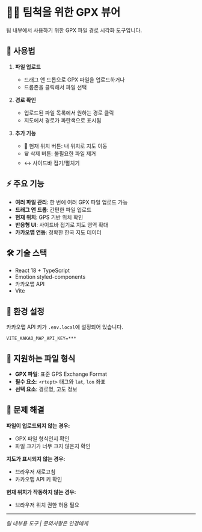 # 🏃‍♂️ 팀척을 위한 GPX 뷰어

팀 내부에서 사용하기 위한 GPX 파일 경로 시각화 도구입니다.

## 🎯 사용법

1. **파일 업로드**
   - 드래그 앤 드롭으로 GPX 파일을 업로드하거나
   - 드롭존을 클릭해서 파일 선택

2. **경로 확인**
   - 업로드된 파일 목록에서 원하는 경로 클릭
   - 지도에서 경로가 파란색으로 표시됨

3. **추가 기능**
   - 📍 현재 위치 버튼: 내 위치로 지도 이동
   - 🗑️ 삭제 버튼: 불필요한 파일 제거
   - ↔️ 사이드바 접기/펼치기

## ⚡ 주요 기능

- **여러 파일 관리**: 한 번에 여러 GPX 파일 업로드 가능
- **드래그 앤 드롭**: 간편한 파일 업로드
- **현재 위치**: GPS 기반 위치 확인
- **반응형 UI**: 사이드바 접기로 지도 영역 확대
- **카카오맵 연동**: 정확한 한국 지도 데이터

## 🛠️ 기술 스택

- React 18 + TypeScript
- Emotion styled-components
- 카카오맵 API
- Vite

## 🔑 환경 설정

카카오맵 API 키가 `.env.local`에 설정되어 있습니다.
```
VITE_KAKAO_MAP_API_KEY=***
```

## 📝 지원하는 파일 형식

- **GPX 파일**: 표준 GPS Exchange Format
- **필수 요소**: `<rtept>` 태그와 `lat`, `lon` 좌표
- **선택 요소**: 경로명, 고도 정보

## 🐛 문제 해결

**파일이 업로드되지 않는 경우:**
- GPX 파일 형식인지 확인
- 파일 크기가 너무 크지 않은지 확인

**지도가 표시되지 않는 경우:**
- 브라우저 새로고침
- 카카오맵 API 키 확인

**현재 위치가 작동하지 않는 경우:**
- 브라우저 위치 권한 허용 필요

---

*팀 내부용 도구 | 문의사항은 인경에게*

